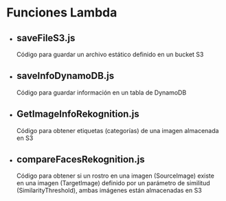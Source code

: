 # Funciones Lambda
* ## saveFileS3.js
    Código para guardar un archivo estático definido en un bucket S3

* ## saveInfoDynamoDB.js
    Código para guardar información en un tabla de DynamoDB

* ## GetImageInfoRekognition.js
    Código para obtener etiquetas (categorías) de una imagen almacenada en S3

* ## compareFacesRekognition.js
    Código para obtener si un rostro en una imagen (SourceImage) existe en una imagen (TargetImage) definido por un parámetro de similitud (SimilarityThreshold), ambas imágenes están almacenadas en S3